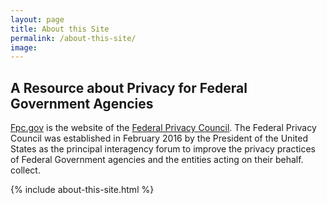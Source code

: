 ```yaml
---
layout: page
title: About this Site
permalink: /about-this-site/
image:
---
```


## A Resource about Privacy for Federal Government Agencies

[Fpc.gov](https://www.fpc.gov/) is the website of the [Federal Privacy Council](https://www.fpc.gov/privacy/federal-privacy-council/). The Federal Privacy Council 
was established in February 2016 by the President of the United States as the principal 
interagency forum to improve the privacy practices of Federal Government agencies 
and the entities acting on their behalf.
collect.

{% include about-this-site.html %}
